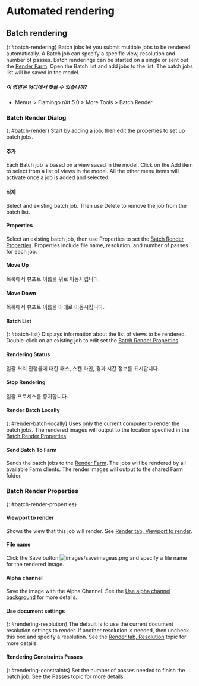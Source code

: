 ---
---

# Automated rendering


## Batch rendering
{: #batch-rendering}
Batch jobs let you submit multiple jobs to be rendered automatically. A Batch job can specify a specific view, resolution and number of passes. Batch renderings can be started on a single or sent out the [Render Farm](render-farm.html). Open the Batch list and add jobs to the list. The batch jobs list will be saved in the model.

##### 이 명령은 어디에서 찾을 수 있습니까?

 * Menus > Flamingo nXt 5.0 > More Tools > Batch Render

### Batch Render Dialog
{: #batch-render}
Start by adding a job, then edit the properties to set up batch jobs.

#### 추가
Each Batch job is based on a view saved in the model.  Click on the Add item to select from a list of views in the model.  All the other menu items will activate once a job is added and selected.

#### 삭제
Select and existing batch job.  Then use Delete to remove the job from the batch list.

#### Properties
Select an existing batch job, then use Properties to set the [Batch Render Properties](#batch-render-properties).  Properties include file name, resolution, and number of passes for each job.

#### Move Up
목록에서 뷰포트 이름을 위로 이동시킵니다.

#### Move Down
목록에서 뷰포트 이름을 아래로 이동시킵니다.

#### Batch List
{: #batch-list}
Displays information about the list of views to be rendered. Double-click on an existing job to edit set the [Batch Render Properties](#batch-render-properties).

#### Rendering Status
일괄 처리 진행률에 대한 패스, 스캔 라인, 경과 시간 정보를 표시합니다.

####  Stop Rendering
일괄 프로세스를 중지합니다.

#### Render Batch Locally
{: #render-batch-locally}
Uses only the current computer to render the batch jobs. The rendered images will output to the location specified in the [Batch Render Properties](#batch-render-properties).

####  Send Batch To Farm
Sends the batch jobs to the [Render Farm](render-farm.html). The jobs will be rendered by all available Farm clients. The render images will output to the shared Farm folder.

### Batch Render Properties
{: #batch-render-properties}

#### Viewport to render
Shows the view that this job will render. See [Render tab, Viewport to render](render-tab.html#viewtorender).

#### File name
Click the Save button ![images/saveimageas.png](images/saveimageas.png) and specify a file name for the rendered image.

#### Alpha channel
Save the image with the Alpha Channel.  See the [Use alpha channel background](environment-tab.html#alpha) for more details.

#### Use document settings
{: #rendering-resolution}
The default is to use the current document resolution settings to render.  If another resolution is needed, then uncheck this box and specify a resolution. See the [Render tab, Resolution](render-tab.html#resolution) topic for more details.

#### Rendering Constraints Passes
{: #rendering-constraints}
Set the number of passes needed to finish the batch job.  See the [Passes](documentproperties-flamingo.html#number-of-passes) topic for more details.

<!-- TODO: Flamingo nXt 5 runs from the RDK.  The need to Flamingo Automate render is not clear.  What is needed to run animations with nxt right now? Alpha channel This needs to be investigated. The rest of this section is commented out.-->

<!-- Commented out until automated render can be determined

## Animations
{: #animation}
There are two ways to create animations in Rhino.  Animations can be configured using [Rhino's Animation toolbar](http://docs.mcneel.com/rhino/5/help/en-us/index.htm#commands/animation.htm) or using the [Bongo](http://bongo.rhino3d.com/) animation plugin.

##### To submit an animation job to the render farm
1. Run the [FlamingoNXtAutomateRender](automate-rendering.html#flamingonxtautomaterender) command.
1. In theConfigure Automated Render Commanddialog, select **Render to farm**.
 
Specify theJob name,and click theOKbutton.
 
Set a type of animation from Rhino'sAnimation setuptoolbar. SelectRenderFullas theCapture method.
 
Record the animation from theAnimationtoolbar. The render jobs will be sent to Render Farm.
 
When the jobs are finished in Render Farm, run theFlamingoNXtAutomateRendercommand again and select all the jobs in the dialog.
 
Click theCopy selected files to specified output folderbutton and select a folder where all the render images will be copied to.


## FlamingoNXtAutomateRender 명령
{: #flamingonxtautomaterender}


## Configure Automated Render Command

### 사용
Redirects the default **Render** command to use the **Render Farm**.

### 기본 렌더링 대화 사용
Resets the **Render** command to render directly instead of to the farm.

### Number of render passes to render
렌더링 패스의 수를 지정합니다.

### Render to farm
Redirects the **Render** command to render to the farm.

### Job name
Specifies the **Render Farm**  [Job name](automate-rendering.html#job-name).

## 렌더링 제한 조건

### Number of render passes to render
Specifies the [number of passes](documentproperties-flamingo.html#number-of-passes).

### Save alpha channel
Saves the [alpha channel](render-window.html#save-with-alpha-channel) background.
-->
